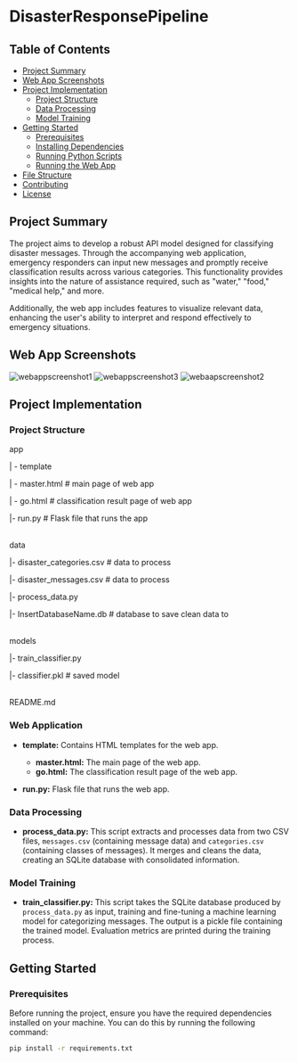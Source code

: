 # DisasterResponsePipeline

## Table of Contents

- [Project Summary](#project-summary)
- [Web App Screenshots](#web_app_screenshots)
- [Project Implementation](#project_implementation)
  - [Project Structure](#project_structure)
  - [Data Processing](#data_preprocessing)
  - [Model Training](#model_training)
- [Getting Started](#getting-started)
  - [Prerequisites](#prerequisites)
  - [Installing Dependencies](#installing-dependencies)
  - [Running Python Scripts](#running-python-scripts)
  - [Running the Web App](#running-the-web-app)
- [File Structure](#file-structure)
- [Contributing](#contributing)
- [License](#license)

## Project Summary

The project aims to develop a robust API model designed for classifying disaster messages. Through the accompanying web application, emergency responders can input new messages and promptly receive classification results across various categories. This functionality provides insights into the nature of assistance required, such as "water," "food," "medical help," and more.

Additionally, the web app includes features to visualize relevant data, enhancing the user's ability to interpret and respond effectively to emergency situations.

## Web App Screenshots
![webappscreenshot1](https://github.com/reemaamr/DisasterResponsePipeline/assets/103683491/e744d3c3-d288-46f8-bf14-df9217662542)
![webappscreenshot3](https://github.com/reemaamr/DisasterResponsePipeline/assets/103683491/32b69fd6-d345-4454-8dd9-3b77afb2bdc3)
![webaapscreenshot2](https://github.com/reemaamr/DisasterResponsePipeline/assets/103683491/2b3ea8ed-3620-4c5a-b417-e8852f5fb8d6)

## Project Implementation

### Project Structure
app

| - template

| - master.html # main page of web app

| - go.html # classification result page of web app

|- run.py # Flask file that runs the app

<br>
data

|- disaster_categories.csv # data to process

|- disaster_messages.csv # data to process

|- process_data.py

|- InsertDatabaseName.db # database to save clean data to

<br>
models

|- train_classifier.py

|- classifier.pkl # saved model

<br>
README.md


### Web Application
- **template:** Contains HTML templates for the web app.
  - **master.html:** The main page of the web app.
  - **go.html:** The classification result page of the web app.

- **run.py:** Flask file that runs the web app.
 
### Data Processing

- **process_data.py:** This script extracts and processes data from two CSV files, `messages.csv` (containing message data) and `categories.csv` (containing classes of messages). It merges and cleans the data, creating an SQLite database with consolidated information.

### Model Training

- **train_classifier.py:** This script takes the SQLite database produced by `process_data.py` as input, training and fine-tuning a machine learning model for categorizing messages. The output is a pickle file containing the trained model. Evaluation metrics are printed during the training process.

## Getting Started

### Prerequisites

Before running the project, ensure you have the required dependencies installed on your machine. You can do this by running the following command:

```bash
pip install -r requirements.txt
